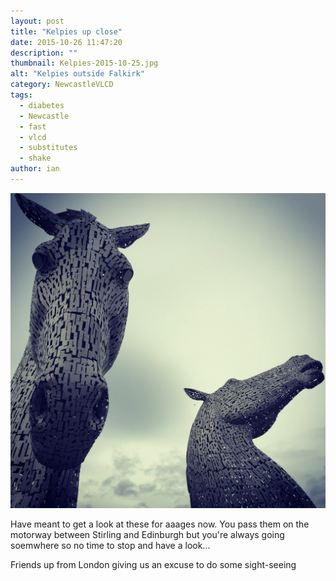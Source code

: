 ```yaml
---
layout: post
title: "Kelpies up close"
date: 2015-10-26 11:47:20
description: ""
thumbnail: Kelpies-2015-10-25.jpg
alt: "Kelpies outside Falkirk"
category: NewcastleVLCD
tags:
  - diabetes
  - Newcastle
  - fast
  - vlcd
  - substitutes
  - shake
author: ian
---
```


![The amazing Kelpies up close](/assets/i/Kelpies-2015-10-25.jpg)

Have meant to get a look at these for aaages now. You pass them on the motorway between Stirling and Edinburgh but you're always going soemwhere so no time to stop and have a look...

Friends up from London giving us an excuse to do some sight-seeing